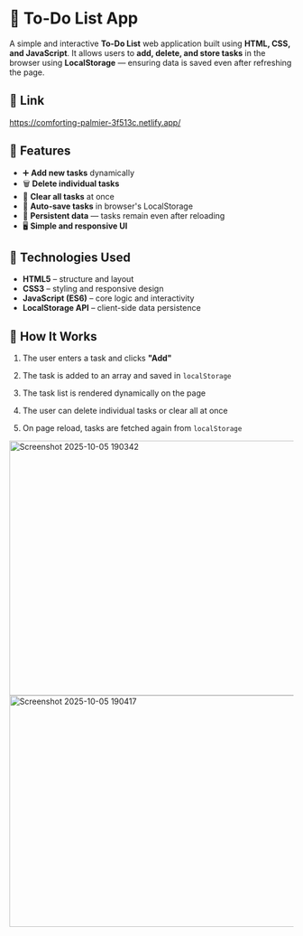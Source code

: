 # 📝 To-Do List App

A simple and interactive **To-Do List** web application built using **HTML, CSS, and JavaScript**. It allows users to **add, delete, and store tasks** in the browser using **LocalStorage** — ensuring data is saved even after refreshing the page.

## 🔗 Link 

https://comforting-palmier-3f513c.netlify.app/

## 🚀 Features

- ➕ **Add new tasks** dynamically
- 🗑️ **Delete individual tasks**
- 🧹 **Clear all tasks** at once
- 💾 **Auto-save tasks** in browser's LocalStorage
- 🔁 **Persistent data** — tasks remain even after reloading
- 🖥️ **Simple and responsive UI**

## 🧩 Technologies Used

- **HTML5** – structure and layout
- **CSS3** – styling and responsive design
- **JavaScript (ES6)** – core logic and interactivity
- **LocalStorage API** – client-side data persistence

## 🧠 How It Works

1. The user enters a task and clicks **"Add"**
2. The task is added to an array and saved in `localStorage`
3. The task list is rendered dynamically on the page
4. The user can delete individual tasks or clear all at once

5. On page reload, tasks are fetched again from `localStorage`

<img width="1454" height="451" alt="Screenshot 2025-10-05 190342" src="https://github.com/user-attachments/assets/cadb4498-3f81-4045-bcd4-9567498c8b2b" />
<img width="1380" height="410" alt="Screenshot 2025-10-05 190417" src="https://github.com/user-attachments/assets/da9ad782-9fc9-4cba-b785-b75669dd43b6" />
